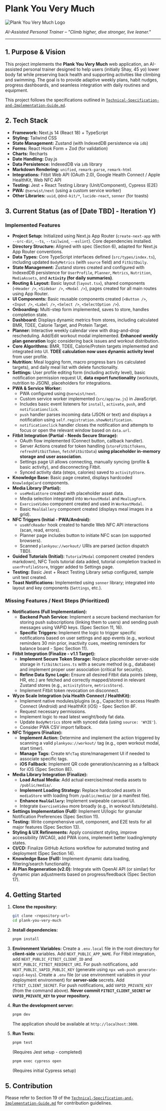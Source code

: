 # Plank You Very Much

![Plank You Very Much Logo](/public/logo.png)

_AI-Assisted Personal Trainer – "Climb higher, dive stronger, live leaner."_

---

## 1. Purpose & Vision

This project implements the **Plank You Very Much** web application, an AI-assisted personal trainer designed to help users (initially Shay, 45 yo) lower body fat while preserving back health and supporting activities like climbing and swimming. The goal is to provide adaptive weekly plans, habit nudges, progress dashboards, and seamless integration with daily routines and equipment.

This project follows the specifications outlined in [`Technical-Specification-and-Implementation-Guide.md`](./Technical-Specification-and-Implementation-Guide.md).

## 2. Tech Stack

*   **Framework:** Next.js 14 (React 18) + TypeScript
*   **Styling:** Tailwind CSS
*   **State Management:** Zustand (with IndexedDB persistence via `idb`)
*   **Forms:** React Hook Form + Zod (for validation)
*   **Charts:** Recharts
*   **Date Handling:** Day.js
*   **Data Persistence:** IndexedDB via `idb` library
*   **Markdown Rendering:** `unified`, `remark-parse`, `remark-html`
*   **Integrations:** Fitbit Web API (OAuth 2.0), Google Health Connect / Apple HealthKit, Web NFC API
*   **Testing:** Jest + React Testing Library (Unit/Component), Cypress (E2E)
*   **PWA:** `@serwist/next` (using a custom service worker)
*   **Other Libraries:** `uuid`, `@dnd-kit/*`, `lucide-react`, `sonner` (for toasts)

## 3. Current Status (as of [Date TBD] - Iteration Y)

### Implemented Features

*   **Project Setup:** Initialized using Next.js App Router (`create-next-app` with `--src-dir`, `--ts`, `--tailwind`, `--eslint`). Core dependencies installed.
*   **Directory Structure:** Aligned with spec (Section 6), adapted for Next.js App Router conventions.
*   **Data Types:** Core TypeScript interfaces defined (`src/types/index.ts`), including updated `BodyMetrics` (with `source` field) and `FitbitDaily`.
*   **State Management:** Zustand stores created and configured with IndexedDB persistence for `UserProfile`, `Planner`, `Metrics`, `Nutrition`, `MediaAssets`, and **`Activity` (for daily summaries)**.
*   **Routing & Layout:** Basic layout (`layout.tsx`), shared components (`<Header />`, `<Sidebar />`, `<Modal />`), pages created for all main routes using App Router.
*   **UI Components:** Basic reusable components created (`<Button />`, `<Input />`, `<Label />`, `<Select />`, `<SelectOption />`).
*   **Onboarding:** Multi-step form implemented, saves to store, handles completion state.
*   **Dashboard:** Displays dynamic metrics from stores, including calculated BMR, TDEE, Calorie Target, and Protein Target.
*   **Planner:** Interactive weekly calendar view with drag-and-drop rescheduling. Add/Edit workout modal implemented. **Enhanced weekly plan generation** logic considering back issues and workout distribution.
*   **Core Algorithms:** BMR, TDEE, Calorie/Protein targets implemented and integrated into UI. **TDEE calculation now uses dynamic activity level** from user profile.
*   **Nutrition:** Meal logging form, macro progress bars (vs calculated targets), and daily meal list with delete functionality.
*   **Settings:** User profile editing form (including activity level), basic notification permission request UI, **data export functionality** (workouts, nutrition to JSON), placeholders for integrations.
*   **PWA & Service Worker:**
    *   PWA configured using `@serwist/next`.
    *   Custom service worker implemented (`src/app/sw.js`) in JavaScript.
    *   Includes basic event listeners for `install`, `activate`, `push`, and `notificationclick`.
    *   `push` handler parses incoming data (JSON or text) and displays a notification using `self.registration.showNotification`.
    *   `notificationclick` handler closes the notification and attempts to focus or open the relevant window based on `data.url`.
*   **Fitbit Integration (Partial - Needs Secure Storage):**
    *   OAuth flow implemented (Connect button, callback handler).
    *   Server Actions created for token handling (`storeFitbitTokens`, `refreshFitbitToken`, `fetchFitbitData`) **using placeholder in-memory storage and user association**.
    *   Settings page UI allows connecting, manually syncing (profile & basic activity), and disconnecting Fitbit.
    *   Synced activity data (steps, calories) saved to `activityStore`.
*   **Knowledge Base:** Basic page created, displays hardcoded `KnowledgeCard` components.
*   **Media Library (Partial):**
    *   `useMediaStore` created with placeholder asset data.
    *   Media selection integrated into `WorkoutModal` and `MealLogForm`.
    *   `ExerciseVideo` component created and used in `WorkoutModal`.
    *   Basic `MealGallery` component created (displays meal images in a grid).
*   **NFC Triggers (Initial - PWA/Android):**
    *   `useNfcReader` hook created to handle Web NFC API interactions (scan, read, errors).
    *   Planner page includes button to initiate NFC scan (on supported browsers).
    *   Scanned `plankyou://workout/` URIs are parsed (action dispatch TBD).
*   **Guided Tutorials (Initial):** `TutorialModal` component created (renders markdown), NFC Tools tutorial data added, tutorial completion tracked in `userProfileStore`, trigger added to Settings page.
*   **Testing:** Basic Jest + React Testing Library setup configured, sample unit test created.
*   **Toast Notifications:** Implemented using `sonner` library; integrated into layout and key components (`Settings`, etc.).

### Missing Features / Next Steps (Prioritized)

*   **Notifications (Full Implementation):**
    *   **Backend Push Service:** Implement a secure backend mechanism for storing push subscriptions (linking them to users) and sending push messages using VAPID keys. (Spec Section 11, 16).
    *   **Specific Triggers:** Implement the logic to trigger specific notifications based on user settings and app events (e.g., workout reminders 30 min prior, inactivity cues, meeting reminders for balance board - Spec Section 11).
*   **Fitbit Integration (Finalize - v1.1 Target):**
    *   **Implement Secure Token Storage:** Replace placeholder server-side storage in `fitbitActions.ts` with a secure method (e.g., database) and implement proper user association (critical for security).
    *   **Refine Data Sync Logic:** Ensure all desired Fitbit data points (sleep, HR, etc.) are fetched and correctly mapped/stored in relevant Zustand stores (e.g., `activityStore`, `metricsStore`).
    *   Implement Fitbit token revocation on disconnect.
*   **Wyze Scale Integration (via Health Connect / HealthKit):**
    *   Implement native modules/plugins (e.g., Capacitor) to access Health Connect (Android) and HealthKit (iOS) - Spec Section 8F.
    *   Request necessary permissions.
    *   Implement logic to read latest weight/body fat data.
    *   Update `BodyMetrics` store with synced data (using `source: 'WYZE'`).
    *   Consider PWA CSV import fallback.
*   **NFC Triggers (Finalize):**
    *   **Implement Action:** Determine and implement the action triggered by scanning a valid `plankyou://workout/` tag (e.g., open workout modal, start timer).
    *   **Manage Tags:** Create `NfcTag` store/management UI if needed to associate specific tags.
    *   **iOS Fallback:** Implement QR code generation/scanning as a fallback for iOS (Spec Section 8E).
*   **Media Library Integration (Finalize):**
    *   **Load Actual Media:** Add actual exercise/meal media assets to `/public/media/`.
    *   **Implement Loading Strategy:** Replace hardcoded assets in `mediaStore` with loading from `/public/media/` (or a manifest file).
    *   **Enhance `MealGallery`:** Implement swipeable carousel UI.
    *   Integrate `ExerciseVideo` more broadly (e.g., in workout lists/details).
*   **Settings Implementation (Full):** Implement UI/logic for granular Notification Preferences (Spec Section 11).
*   **Testing:** Write comprehensive unit, component, and E2E tests for all major features (Spec Section 13).
*   **Styling & UX Refinements:** Apply consistent styling, improve accessibility (WCAG), add PWA icons, implement better loading/empty states.
*   **CI/CD:** Finalize GitHub Actions workflow for automated testing and deployment (Spec Section 14).
*   **Knowledge Base (Full):** Implement dynamic data loading, filtering/search functionality.
*   **AI Plan Regeneration (v2.0):** Integrate with OpenAI API (or similar) for dynamic plan adjustments based on progress/feedback (Spec Section 17).

## 4. Getting Started

1.  **Clone the repository:**
    ```bash
    git clone <repository-url>
    cd plank-you-very-much
    ```
2.  **Install dependencies:**
    ```bash
    pnpm install
    ```
3.  **Environment Variables:**
    Create a `.env.local` file in the root directory for **client-side** variables. Add `NEXT_PUBLIC_APP_NAME`. For Fitbit integration, add `NEXT_PUBLIC_FITBIT_CLIENT_ID` and `NEXT_PUBLIC_FITBIT_REDIRECT_URI`. For push notifications, add `NEXT_PUBLIC_VAPID_PUBLIC_KEY` (generate using `npx web-push generate-vapid-keys`).
    Create a `.env` file (or use environment variables in your deployment environment) for **server-side** secrets. Add `FITBIT_CLIENT_SECRET`. For push notifications, add `VAPID_PRIVATE_KEY` (from the command above).
    **Never commit `FITBIT_CLIENT_SECRET` or `VAPID_PRIVATE_KEY` to your repository.**
4.  **Run the development server:**
    ```bash
    pnpm dev
    ```
    The application should be available at `http://localhost:3000`.

5.  **Run Tests:**
    ```bash
    pnpm test
    ```
    (Requires Jest setup - completed)
    ```bash
    pnpm exec cypress open
    ```
    (Requires initial Cypress setup)

## 5. Contribution

Please refer to Section 19 of the [`Technical-Specification-and-Implementation-Guide.md`](./Technical-Specification-and-Implementation-Guide.md) for contribution guidelines. 